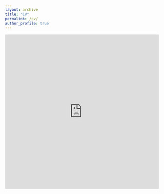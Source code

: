 ```yaml
---
layout: archive
title: "CV"
permalink: /cv/
author_profile: true
---
```


<style>
    /* Container for the iframe to manage responsive behavior */
    .pdf-wrapper {
        position: relative;
        width: 100%; /* Full width of the section/container */
        height: 0;
        padding-bottom: 100%; /* Ensures height scales with the width */
        overflow: hidden;
    }

    /* The iframe itself */
    .pdf-wrapper iframe {
        position: absolute;
        top: 0;
        left: 0;
        width: 100%;
        height: 100%;
        border: none; /* Remove border for a cleaner look */
    }

    /* Adjustments for smaller screens */
    @media only screen and (max-width: 768px) {
        .pdf-wrapper {
            width: 100%; /* Ensure full width */
            padding-bottom: 141.42%; /* Adjust for typical A4 aspect ratio */
        }

        .pdf-wrapper iframe {
            width: 100%;
            height: 100%;
        }
    }

    /* Adjustments for wide screens */
    @media only screen and (min-width: 1024px) {
        .pdf-wrapper {
            width: 100%; /* Use full width of the section/container */
            padding-bottom: 141.42%; /* Maintain aspect ratio */
            margin: 0 auto;
        }
    }
</style>

<!-- Responsive iframe for the PDF -->
<div class="pdf-wrapper">
  <iframe src="https://drive.google.com/file/d/16CY09UcuxYo-dPEF3zF7tvGgzrCKNXTR/preview#zoom=auto" type="application/pdf"></iframe>
</div>
